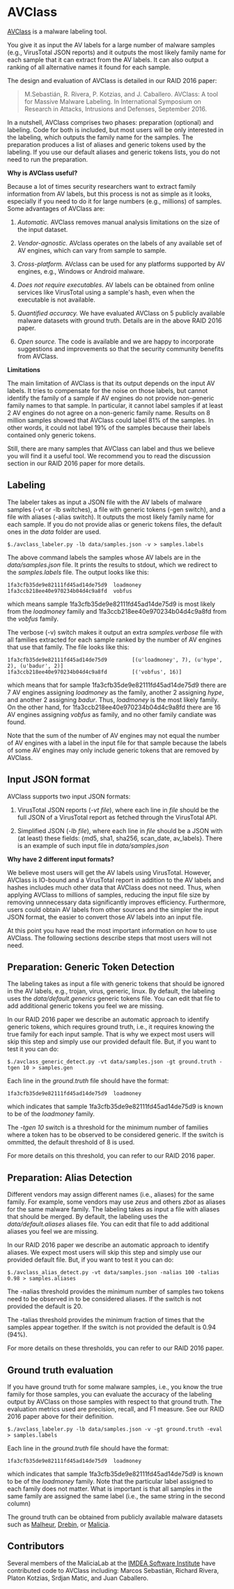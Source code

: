 # AVClass

[AVClass](https://github.com/malicialab/avclass) 
is a malware labeling tool.

You give it as input the AV labels for a large number of 
malware samples (e.g., VirusTotal JSON reports) and it outputs the most 
likely family name for each sample that it can extract from the AV labels. 
It can also output a ranking of all alternative names it found for each sample.

The design and evaluation of AVClass is detailed in our RAID 2016 paper:

> M.Sebastián, R. Rivera, P. Kotzias, and J. Caballero. AVClass: A tool for
Massive Malware Labeling. In International Symposium on Research in Attacks,
Intrusions and Defenses, September 2016.

In a nutshell, AVClass comprises two phases: 
preparation (optional) and labeling.
Code for both is included, 
but most users will be only interested in the labeling, which outputs the 
family name for the samples. 
The preparation produces a list of aliases and generic tokens 
used by the labeling. 
If you use our default aliases and generic tokens lists, 
you do not need to run the preparation.

**Why is AVClass useful?**

Because a lot of times security researchers want to extract family information 
from AV labels, but this process is not as simple as it looks, 
especially if you need to do it for large numbers (e.g., millions) of 
samples. Some advantages of AVClass are:

1. *Automatic.* 
  AVClass removes manual analysis limitations on the size of the input dataset.

2. *Vendor-agnostic.*
  AVclass operates on the labels of any available set of AV engines, which can vary from sample to sample.

3. *Cross-platform.*
  AVclass can be used for any platforms supported by AV engines, 
  e.g., Windows or Android malware.

4. *Does not require executables.*
  AV labels can be obtained from online services like VirusTotal using a sample's hash, even when the executable is not available.

5. *Quantified accuracy.* 
  We have evaluated AVClass on 5 publicly available malware datasets with 
  ground truth. Details are in the above RAID 2016 paper. 

6. *Open source.*
  The code is available and we are happy to incorporate suggestions and 
  improvements so that the security community benefits from AVClass.

**Limitations**

The main limitation of AVClass is that its output depends on the input 
AV labels. 
It tries to compensate for the noise on those labels, but 
cannot identify the family of a sample if AV engines do not provide 
non-generic family names to that sample. 
In particular, it cannot label samples if at least 2 AV engines 
do not agree on a non-generic family name. 
Results on 8 million samples showed that AVClass could label 81% of the 
samples. 
In other words, it could not label 19% of the 
samples because their labels contained only generic tokens.

Still, there are many samples that AVClass can label and thus we believe 
you will find it a useful tool. 
We recommend you to read the discussion section in our RAID 2016 paper for 
more details.

## Labeling 
   
  The labeler takes as input 
  a JSON file with the AV labels of malware samples (-vt or -lb switches), 
  a file with generic tokens (-gen switch), 
  and a file with aliases (-alias switch). 
  It outputs the most likely family name for each sample.
  If you do not provide alias or generic tokens files, 
  the default ones in the *data* folder are used.

  ```
  $./avclass_labeler.py -lb data/samples.json -v > samples.labels
  ```
  
  The above command labels the samples whose AV labels are in the 
  *data/samples.json* file.
  It prints the results to stdout, 
  which we redirect to the *samples.labels* file.
  The output looks like this:

  ```
  1fa3cfb35de9e82111fd45ad14de75d9  loadmoney
  1fa3ccb218ee40e970234b04d4c9a8fd  vobfus
  ```

  which means sample 1fa3cfb35de9e82111fd45ad14de75d9 is most likely from the 
  *loadmoney* family and 
  1fa3ccb218ee40e970234b04d4c9a8fd from the *vobfus* family.

  The verbose (-v) switch makes it output an extra *samples.verbose* file
  with all families extracted for each sample ranked by the number of AV 
  engines that use that family.
  The file looks like this:

  ```
  1fa3cfb35de9e82111fd45ad14de75d9        [(u'loadmoney', 7), (u'hype', 2), (u'badur', 2)]
  1fa3ccb218ee40e970234b04d4c9a8fd        [('vobfus', 16)]
  ```

  which means that for sample 1fa3cfb35de9e82111fd45ad14de75d9 
  there are 7 AV engines assigning *loadmoney* as the family, 
  another 2 assigning *hype*, and another 2 assigning *badur*.
  Thus, *loadmoney* is the most likely family.
  On the other hand, for 1fa3ccb218ee40e970234b04d4c9a8fd there are 16 AV 
  engines assigning *vobfus* as family, and no other family candiate was found.

  Note that the sum of the number of AV engines may not equal the number of 
  AV engines with a label in the input file for that sample 
  because the labels of some AV engines may only include generic tokens 
  that are removed by AVClass.


## Input JSON format

AVClass supports two input JSON formats: 

1. VirusTotal JSON reports (*-vt file*), 
where each line in *file* should be the full JSON of a 
VirusTotal report as fetched through the VirusTotal API.

2. Simplified JSON (*-lb file*),
where each line in *file* should be a JSON 
with (at least) these fields:
{md5, sha1, sha256, scan_date, av_labels}. 
There is an example of such input file in *data/samples.json*

**Why have 2 different input formats?**

We believe most users will get the AV labels using VirusTotal. 
However, AVClass is IO-bound and a VirusTotal report 
in addition to the AV labels and hashes includes 
much other data that AVClass does not need. 
Thus, when applying AVClass to millions of samples,
reducing the input file size by removing unnnecessary data 
significantly improves efficiency. 
Furthermore, users could obtain AV labels from other sources and 
the simpler the input JSON format, 
the easier to convert those AV labels into an input file.

At this point you have read the most important information on how to use 
AVClass. 
The following sections describe steps that most users will not need.

## Preparation: Generic Token Detection

The labeling takes as input a file with generic tokens that should be 
ignored in the AV labels, e.g., trojan, virus, generic, linux.
By default, the labeling uses the *data/default.generics* generic tokens file.
You can edit that file to add additional generic tokens you feel we are missing.

In our RAID 2016 paper we describe an automatic approach to identify generic 
tokens, which requires ground truth, 
i.e., it requires knowing the true family for each input sample.
That is why we expect most users will skip this step and simply use our 
provided default file.
But, if you want to test it you can do:

   ```
   $./avclass_generic_detect.py -vt data/samples.json -gt ground.truth -tgen 10 > samples.gen 
   ```
  
  Each line in the *ground.truth* file should have the format:

  ```
  1fa3cfb35de9e82111fd45ad14de75d9  loadmoney
  ```

  which indicates that sample 1fa3cfb35de9e82111fd45ad14de75d9 is known to be
  of the *loadmoney* family.

  The *-tgen 10* switch is a threshold for the minimum number of families 
  where a token has to be observed to be considered generic. 
  If the switch is ommitted, the default threshold of 8 is used.

  For more details on this threshold, you can refer to our RAID 2016 paper.

## Preparation: Alias Detection

Different vendors may assign different names (i.e., aliases) for the same
family. For example, some vendors may use *zeus* and others *zbot* 
as aliases for the same malware family. 
The labeling takes as input a file with aliases that should be merged.
By default, the labeling uses the *data/default.aliases* aliases file.
You can edit that file to add additional aliases you feel we are missing.

In our RAID 2016 paper we describe an automatic approach to identify aliases.
We expect most users will skip this step and simply use our 
provided default file.
But, if you want to test it you can do:

   ```
   $./avclass_alias_detect.py -vt data/samples.json -nalias 100 -talias 0.98 > samples.aliases
   ```

  The -nalias threshold provides the minimum number of samples two tokens 
  need to be observed in to be considered aliases. 
  If the switch is not provided the default is 20.

  The -talias threshold provides the minimum fraction of times that 
  the samples appear together.
  If the switch is not provided the default is 0.94 (94%).

  For more details on these thresholds, you can refer to our RAID 2016 paper.


## Ground truth evaluation

If you have ground truth for some malware samples, 
i.e., you know the true family for those samples, you can evaluate the accuracy of the labeling output by AVClass on those samples with respect to that 
ground truth.
The evaluation metrics used are precision, recall, and F1 measure.
See our RAID 2016 paper above for their definition.

  ```
  $./avclass_labeler.py -lb data/samples.json -v -gt ground.truth -eval > samples.labels
  ```

  Each line in the *ground.truth* file should have the format:

  ```
  1fa3cfb35de9e82111fd45ad14de75d9  loadmoney 
  ```

  which indicates that sample 1fa3cfb35de9e82111fd45ad14de75d9 is known to be 
  of the *loadmoney* family.
  Note that the particular label assigned to each family does not matter. 
  What is important is that all samples in the same family are assigned the 
  same label (i.e., the same string in the second column) 
  
  The ground truth can be obtained from publicly available malware datasets 
  such as 
  [Malheur](http://www.mlsec.org/malheur/), 
  [Drebin](https://www.sec.cs.tu-bs.de/~danarp/drebin/), or 
  [Malicia](http://malicia-project.com/dataset.html).



## Contributors

Several members of the MaliciaLab at the 
[IMDEA Software Institute](http://software.imdea.org) 
have contributed code to AVClass including:
Marcos Sebastián, Richard Rivera, Platon Kotzias, Srdjan Matic, and Juan Caballero.

